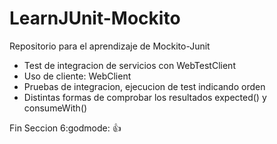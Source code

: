# LearnJUnit-Mockito

Repositorio para el aprendizaje de Mockito-Junit

- Test de integracion de servicios con WebTestClient
- Uso de cliente: WebClient
- Pruebas de integracion, ejecucion de test indicando orden
- Distintas formas de comprobar los resultados expected() y consumeWith()


Fin Seccion 6:godmode: :+1: